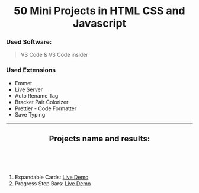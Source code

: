  <h1 align="center"> 50 Mini Projects in HTML CSS and Javascript </h1>


### Used Software:

> VS Code & VS Code insider

### Used Extensions

- Emmet
- Live Server
- Auto Rename Tag
- Bracket Pair Colorizer
- Prettier - Code Formatter
- Save Typing

<hr>

 <h2 align="center"> Projects name and results: </h2>
 <br><br><br>

1. Expandable Cards: [Live Demo](https://distracted-kepler-d186df.netlify.app)
2. Progress Step Bars:
   [Live Demo](https://infallible-brattain-6d5102.netlify.app/)

